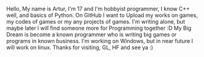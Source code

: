 Hello, My name is Artur, I'm 17 and I'm hobbyist programmer, I know C++ well, and basics of Python.
On GitHub I want to Upload my works on games, my codes of games or my any projects of games.
I'm writing alone, but maybe later I will find someone more for Programming together :D
My Big Dream is become a known programmer who is writing big games or programs in known business.
I'm working on Windows, but in near future I will work on linux.
Thanks for visiting, GL, HF and see ya :)

